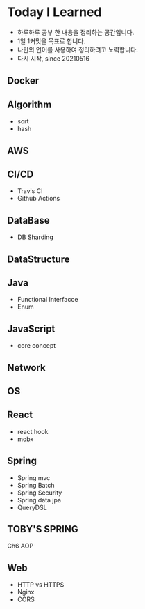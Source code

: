 # Today I Learned

- 하루하루 공부 한 내용을 정리하는 공간입니다.
- 1일 1커밋을 목표로 합니다.
- 나만의 언어를 사용하여 정리하려고 노력합니다.
- 다시 시작, since 20210516

## Docker

## Algorithm
- sort
- hash
## AWS
## CI/CD
- Travis CI
- Github Actions
## DataBase
- DB Sharding
## DataStructure
## Java
- Functional Interfacce
- Enum
## JavaScript
- core concept
## Network
## OS
## React
- react hook
- mobx
## Spring
- Spring mvc
- Spring Batch
- Spring Security
- Spring data jpa
- QueryDSL
## TOBY'S SPRING
Ch6 AOP
## Web
- HTTP vs HTTPS
- Nginx
- CORS
